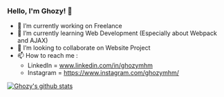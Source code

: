 ### Hello, I'm Ghozy! 👋

- 🔭 I’m currently working on Freelance
- 🌱 I’m currently learning Web Development (Especially about Webpack and AJAX)
- 👯 I’m looking to collaborate on Website Project
- 📫 How to reach me : 
  - LinkedIn = www.linkedin.com/in/ghozymhm 
  - Instagram = https://www.instagram.com/ghozymhm/

[![Ghozy's github stats](https://github-readme-stats.vercel.app/api?username=GhozyMHM&show_icons=true&theme=tokyonight&hide=prs)](https://github.com/GhozyMHM?tab=repositories)
